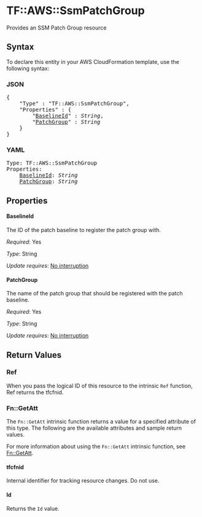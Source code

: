 # TF::AWS::SsmPatchGroup

Provides an SSM Patch Group resource

## Syntax

To declare this entity in your AWS CloudFormation template, use the following syntax:

### JSON

<pre>
{
    "Type" : "TF::AWS::SsmPatchGroup",
    "Properties" : {
        "<a href="#baselineid" title="BaselineId">BaselineId</a>" : <i>String</i>,
        "<a href="#patchgroup" title="PatchGroup">PatchGroup</a>" : <i>String</i>
    }
}
</pre>

### YAML

<pre>
Type: TF::AWS::SsmPatchGroup
Properties:
    <a href="#baselineid" title="BaselineId">BaselineId</a>: <i>String</i>
    <a href="#patchgroup" title="PatchGroup">PatchGroup</a>: <i>String</i>
</pre>

## Properties

#### BaselineId

The ID of the patch baseline to register the patch group with.

_Required_: Yes

_Type_: String

_Update requires_: [No interruption](https://docs.aws.amazon.com/AWSCloudFormation/latest/UserGuide/using-cfn-updating-stacks-update-behaviors.html#update-no-interrupt)

#### PatchGroup

The name of the patch group that should be registered with the patch baseline.

_Required_: Yes

_Type_: String

_Update requires_: [No interruption](https://docs.aws.amazon.com/AWSCloudFormation/latest/UserGuide/using-cfn-updating-stacks-update-behaviors.html#update-no-interrupt)

## Return Values

### Ref

When you pass the logical ID of this resource to the intrinsic `Ref` function, Ref returns the tfcfnid.

### Fn::GetAtt

The `Fn::GetAtt` intrinsic function returns a value for a specified attribute of this type. The following are the available attributes and sample return values.

For more information about using the `Fn::GetAtt` intrinsic function, see [Fn::GetAtt](https://docs.aws.amazon.com/AWSCloudFormation/latest/UserGuide/intrinsic-function-reference-getatt.html).

#### tfcfnid

Internal identifier for tracking resource changes. Do not use.

#### Id

Returns the <code>Id</code> value.

